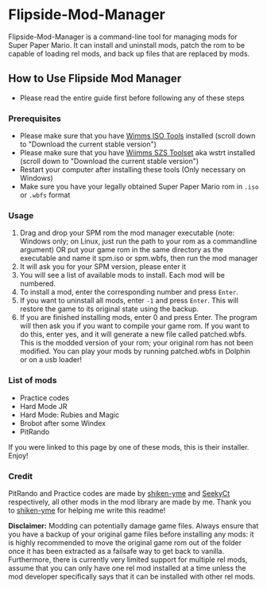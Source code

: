 # Flipside-Mod-Manager

Flipside-Mod-Manager is a command-line tool for managing mods for Super Paper Mario. It can install and uninstall mods, patch the rom to be capable of loading rel mods, and back up files that are replaced by mods.

## How to Use Flipside Mod Manager

- Please read the entire guide first before following any of these steps

### Prerequisites
- Please make sure that you have [Wimms ISO Tools](https://wit.wiimm.de/) installed (scroll down to "Download the current stable version")
- Please make sure that you have [Wiimms SZS Toolset](https://wit.wiimm.de/) aka wstrt installed (scroll down to "Download the current stable version")
- Restart your computer after installing these tools (Only necessary on Windows)
- Make sure you have your legally obtained Super Paper Mario rom in `.iso` or `.wbfs` format

### Usage
1. Drag and drop your SPM rom the mod manager executable (note: Windows only; on Linux, just run the path to your rom as a commandline argument) OR put your game rom in the same directory as the executable and name it spm.iso or spm.wbfs, then run the mod manager
2. It will ask you for your SPM version, please enter it
4. You will see a list of available mods to install. Each mod will be numbered.
5. To install a mod, enter the corresponding number and press `Enter`.
6. If you want to uninstall all mods, enter `-1` and press `Enter`. This will restore the game to its original state using the backup.
7. If you are finished installing mods, enter 0 and press Enter. The program will then ask you if you want to compile your game rom. If you want to do this, enter yes, and it will generate a new file called patched.wbfs. This is the modded version of your rom; your original rom has not been modified. You can play your mods by running patched.wbfs in Dolphin or on a usb loader!

### List of mods
- Practice codes
- Hard Mode JR
- Hard Mode: Rubies and Magic
- Brobot after some Windex
- PitRando

If you were linked to this page by one of these mods, this is their installer. Enjoy!

### Credit
PitRando and Practice codes are made by [shiken-yme](https://github.com/shiken-yme) and [SeekyCt](https://github.com/SeekyCt) respectively, all other mods in the mod library are made by me. Thank you to [shiken-yme](https://github.com/shiken-yme) for helping me write this readme!

**Disclaimer:** Modding can potentially damage game files. Always ensure that you have a backup of your original game files before installing any mods: it is highly recommended to move the original game rom out of the folder once it has been extracted as a failsafe way to get back to vanilla. Furthermore, there is currently very limited support for multiple rel mods, assume that you can only have one rel mod installed at a time unless the mod developer specifically says that it can be installed with other rel mods.
